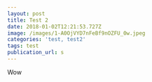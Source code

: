 ```yaml
---
layout: post
title: Test 2
date: 2018-01-02T12:21:53.727Z
image: /images/1-A0OjVYD7nFeBf9nOZFU_0w.jpeg
categories: 'test, test2'
tags: test
publication_url: s
---
```

Wow
